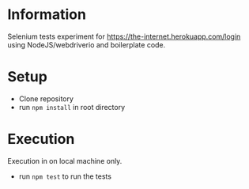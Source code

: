 # Information

Selenium tests experiment for https://the-internet.herokuapp.com/login using NodeJS/webdriverio and boilerplate code.

# Setup

* Clone repository
* run `npm install` in root directory

# Execution

Execution in on local machine only.

* run `npm test` to run the tests